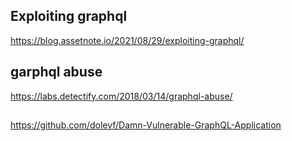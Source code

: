 ## Exploiting graphql
https://blog.assetnote.io/2021/08/29/exploiting-graphql/

## garphql abuse
https://labs.detectify.com/2018/03/14/graphql-abuse/

## 
https://github.com/dolevf/Damn-Vulnerable-GraphQL-Application

